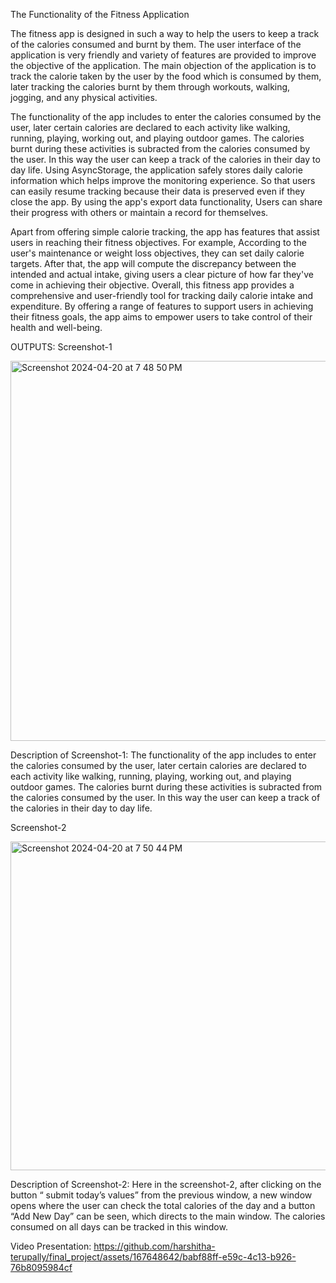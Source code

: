 The Functionality of the Fitness Application

The fitness app is designed in such a way to help the users to keep a track of the calories consumed and burnt by them. The user interface of the application is very friendly and variety of features are provided to improve the objective of the application. The main objection of the application is to track the calorie taken by the user by the food which is consumed by them, later tracking the calories burnt by them through workouts, walking, jogging, and any physical activities. 

The functionality of the app includes to enter the calories consumed by the user, later certain calories are declared to each activity like walking, running, playing, working out, and playing outdoor games. The calories burnt during these activities is subracted from the calories consumed by the user. In this way the user can keep a track of the calories in their day to day life.
Using AsyncStorage, the application safely stores daily calorie information which helps improve the monitoring experience. So that users can easily resume tracking because their data is preserved even if they close the app. By using the app's export data functionality, Users can share their progress with others or maintain a record for themselves. 

Apart from offering simple calorie tracking, the app has features that assist users in reaching their fitness objectives. For example, According to the user's maintenance or weight loss objectives, they can set daily calorie targets. After that, the app will compute the discrepancy between the intended and actual intake, giving users a clear picture of how far they've come in achieving their objective. Overall, this fitness app provides a comprehensive and user-friendly tool for tracking daily calorie intake and expenditure. By offering a range of features to support users in achieving their fitness goals, the app aims to empower users to take control of their health and well-being.





OUTPUTS:
Screenshot-1

<img width="608" alt="Screenshot 2024-04-20 at 7 48 50 PM" src="https://github.com/harshitha-terupally/final_project/assets/167648642/4e95eb8c-b4b4-4d4c-8979-9071b54d39cb">





Description of Screenshot-1:
The functionality of the app includes to enter the calories consumed by the user, later certain calories are declared to each activity like walking, running, playing, working out, and playing outdoor games. The calories burnt during these activities is subracted from the calories consumed by the user. In this way the user can keep a track of the calories in their day to day life.

Screenshot-2

<img width="526" alt="Screenshot 2024-04-20 at 7 50 44 PM" src="https://github.com/harshitha-terupally/final_project/assets/167648642/b0f592a7-c1f6-44e2-adf1-e7af359e8b20">



Description of Screenshot-2:
Here in the screenshot-2, after clicking on the button “ submit today’s values” from the previous window, a new window  opens where the user can check the total calories of the day and a button “Add New Day” can be seen, which directs to the main window. The calories consumed on all days can be tracked in this window.



Video Presentation: 
https://github.com/harshitha-terupally/final_project/assets/167648642/babf88ff-e59c-4c13-b926-76b8095984cf





